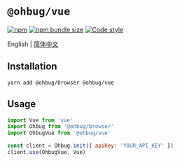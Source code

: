 # `@ohbug/vue`

[![npm](https://img.shields.io/npm/v/@ohbug/vue.svg?style=flat-square)](https://www.npmjs.com/package/@ohbug/vue)
[![npm bundle size](https://img.shields.io/bundlephobia/min/@ohbug/vue?style=flat-square)](https://bundlephobia.com/result?p=@ohbug/vue)
[![Code style](https://img.shields.io/badge/code_style-prettier-ff69b4.svg?style=flat-square)](https://github.com/prettier/prettier)

English | [简体中文](./README-zh_CN.md)

## Installation

```
yarn add @ohbug/browser @ohbug/vue
```

## Usage

```javascript
import Vue from 'vue'
import Ohbug from '@ohbug/browser'
import OhbugVue from '@ohbug/vue'

const client = Ohbug.init({ apiKey: 'YOUR_API_KEY' })
client.use(OhbugVue, Vue)
```
